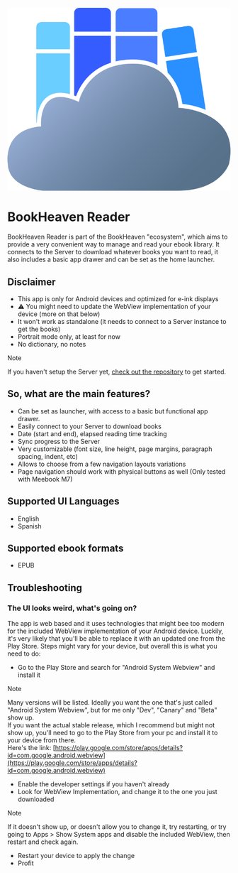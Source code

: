 <p align="center">
  <img src="wwwroot/logo.svg" alt="" />
</p>

# BookHeaven Reader
BookHeaven Reader is part of the BookHeaven "ecosystem", which aims to provide a very convenient way to manage and read your ebook library.
It connects to the Server to download whatever books you want to read, it also includes a basic app drawer and can be set as the home launcher.

## Disclaimer
- This app is only for Android devices and optimized for e-ink displays
- ⚠️ You might need to update the WebView implementation of your device (more on that below)
- It won't work as standalone (it needs to connect to a Server instance to get the books)
- Portrait mode only, at least for now
- No dictionary, no notes

> [!NOTE]
> If you haven't setup the Server yet, [check out the repository](https://github.com/HeasHeartfire/BookHeaven.Server) to get started.

## So, what are the main features?
- Can be set as launcher, with access to a basic but functional app drawer.
- Easily connect to your Server to download books
- Date (start and end), elapsed reading time tracking
- Sync progress to the Server
- Very customizable (font size, line height, page margins, paragraph spacing, indent, etc)
- Allows to choose from a few navigation layouts variations
- Page navigation should work with physical buttons as well (Only tested with Meebook M7)

## Supported UI Languages
- English
- Spanish

## Supported ebook formats
- EPUB

## Troubleshooting
### The UI looks weird, what's going on?
The app is web based and it uses technologies that might bee too modern for the included WebView implementation of your Android device.
Luckily, it's very likely that you'll be able to replace it with an updated one from the Play Store.
Steps might vary for your device, but overall this is what you need to do:
- Go to the Play Store and search for "Android System Webview" and install it
> [!NOTE]
> Many versions will be listed. Ideally you want the one that's just called "Android System Webview", but for me only "Dev", "Canary" and "Beta" show up.</br>
> If you want the actual stable release, which I recommend but might not show up, you'll need to go to the Play Store from your pc and install it to your device from there.<br/>
> Here's the link: [https://play.google.com/store/apps/details?id=com.google.android.webview](https://play.google.com/store/apps/details?id=com.google.android.webview)
- Enable the developer settings if you haven't already
- Look for WebView Implementation, and change it to the one you just downloaded
> [!NOTE]
> If it doesn't show up, or doesn't allow you to change it, try restarting, or try going to Apps > Show System apps and disable the included WebView, then restart and check again.
- Restart your device to apply the change
- Profit
